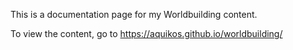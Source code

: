 This is a documentation page for my Worldbuilding content.

To view the content, go to https://aquikos.github.io/worldbuilding/
